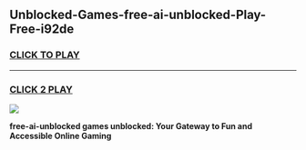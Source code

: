 
## Unblocked-Games-free-ai-unblocked-Play-Free-i92de
<h3>
<a href="https://premium76.site?title=free-ai-unblocked&ref=10A">CLICK TO PLAY</a></h3>
<hr>

<h3>
<a href="https://premium76.site?title=free-ai-unblocked&ref=10A">CLICK 2 PLAY</a>
  
</h3>

<a href="https://premium76.site?title=free-ai-unblocked&ref=10A"><img src="https://clearcache.store/games.png"></a>


**free-ai-unblocked games unblocked: Your Gateway to Fun and Accessible Online Gaming**
